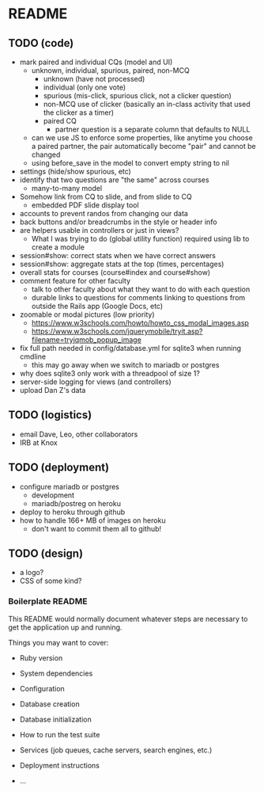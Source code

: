 # README

## TODO (code)
* mark paired and individual CQs (model and UI)
  * unknown, individual, spurious, paired, non-MCQ
    * unknown (have not processed)
    * individual (only one vote)
    * spurious (mis-click, spurious click, not a clicker question)
    * non-MCQ use of clicker (basically an in-class activity that used the clicker as a timer)
    * paired CQ
      * partner question is a separate column that defaults to NULL
  * can we use JS to enforce some properties, like anytime you choose a paired partner, the pair automatically become "pair" and cannot be changed
  * using before_save in the model to convert empty string to nil
* settings (hide/show spurious, etc)
* identify that two questions are "the same" across courses
  * many-to-many model
* Somehow link from CQ to slide, and from slide to CQ
  * embedded PDF slide display tool
* accounts to prevent randos from changing our data
* back buttons and/or breadcrumbs in the style or header info
* are helpers usable in controllers or just in views?
  * What I was trying to do (global utility function) required using lib to create a module
* session#show: correct stats when we have correct answers
* session#show: aggregate stats at the top (times, percentages)
* overall stats for courses (course#index and course#show)
* comment feature for other faculty
  * talk to other faculty about what they want to do with each question
  * durable links to questions for comments linking to questions from outside the Rails app (Google Docs, etc)
* zoomable or modal pictures (low priority)
  * https://www.w3schools.com/howto/howto_css_modal_images.asp
  * https://www.w3schools.com/jquerymobile/tryit.asp?filename=tryjqmob_popup_image
* fix full path needed in config/database.yml for sqlite3 when running cmdline
  * this may go away when we switch to mariadb or postgres
* why does sqlite3 only work with a threadpool of size 1?
* server-side logging for views (and controllers)
* upload Dan Z's data
## TODO (logistics)
* email Dave, Leo, other collaborators
* IRB at Knox
## TODO (deployment)
* configure mariadb or postgres
  * development
  * mariadb/postreg on heroku
* deploy to heroku through github
* how to handle 166+ MB of images on heroku
  * don't want to commit them all to github!
## TODO (design)
* a logo?
* CSS of some kind?

### Boilerplate README
This README would normally document whatever steps are necessary to get the
application up and running.

Things you may want to cover:

* Ruby version

* System dependencies

* Configuration

* Database creation

* Database initialization

* How to run the test suite

* Services (job queues, cache servers, search engines, etc.)

* Deployment instructions

* ...
